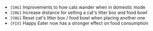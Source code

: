 - `[CHG]` Improvements to how cats wander when in domestic mode
- `[CHG]` Increase distance for setting a cat's litter box and food bowl
- `[CHG]` Reset cat's litter box / food bowl when placing another one
- `[FIX]` Happy Eater now has a stronger effect on food consumption
